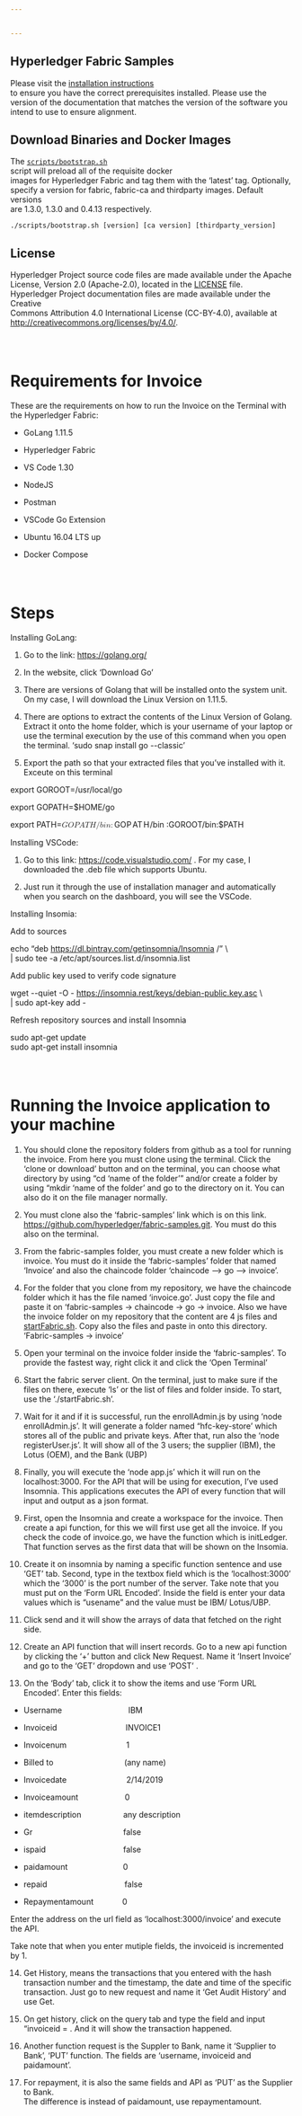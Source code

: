 ```yaml
---


---
```


<h2 id="hyperledger-fabric-samples">Hyperledger Fabric Samples</h2>
<p>Please visit the <a href="http://hyperledger-fabric.readthedocs.io/en/latest/install.html">installation instructions</a><br>
to ensure you have the correct prerequisites installed. Please use the<br>
version of the documentation that matches the version of the software you<br>
intend to use to ensure alignment.</p>
<h2 id="download-binaries-and-docker-images">Download Binaries and Docker Images</h2>
<p>The <a href="https://github.com/hyperledger/fabric-samples/blob/release-1.3/scripts/bootstrap.sh"><code>scripts/bootstrap.sh</code></a><br>
script will preload all of the requisite docker<br>
images for Hyperledger Fabric and tag them with the ‘latest’ tag. Optionally,<br>
specify a version for fabric, fabric-ca and thirdparty images. Default versions<br>
are 1.3.0, 1.3.0 and 0.4.13 respectively.</p>
<pre class=" language-bash"><code class="prism  language-bash">./scripts/bootstrap.sh <span class="token punctuation">[</span>version<span class="token punctuation">]</span> <span class="token punctuation">[</span>ca version<span class="token punctuation">]</span> <span class="token punctuation">[</span>thirdparty_version<span class="token punctuation">]</span>
</code></pre>
<h2 id="license-a-namelicensea">License <a></a></h2>
<p>Hyperledger Project source code files are made available under the Apache<br>
License, Version 2.0 (Apache-2.0), located in the <a href="LICENSE">LICENSE</a> file.<br>
Hyperledger Project documentation files are made available under the Creative<br>
Commons Attribution 4.0 International License (CC-BY-4.0), available at <a href="http://creativecommons.org/licenses/by/4.0/">http://creativecommons.org/licenses/by/4.0/</a>.</p>
<h1 id="section"><img src="https://docs.google.com/drawings/d/sYEBgBmeLQ8alj-GCpQbD-g/image?w=68&amp;h=6&amp;rev=1&amp;ac=1&amp;parent=1usGyvQKixUfqVq7u4h-0SX0zNHx0x4Apa7TCErMYuLg" alt=""></h1>
<h1 id="requirements-for-invoice">Requirements for Invoice</h1>
<p>These are the requirements on how to run the Invoice on the Terminal with the Hyperledger Fabric:</p>
<ul>
<li>
<p>GoLang 1.11.5</p>
</li>
<li>
<p>Hyperledger Fabric</p>
</li>
<li>
<p>VS Code 1.30</p>
</li>
<li>
<p>NodeJS</p>
</li>
<li>
<p>Postman</p>
</li>
<li>
<p>VSCode Go Extension</p>
</li>
<li>
<p>Ubuntu 16.04 LTS up</p>
</li>
<li>
<p>Docker Compose</p>
</li>
</ul>
<h1 id="section-1"><img src="https://docs.google.com/drawings/d/s0O3qNTd-DafwZvIlOqGYYg/image?w=68&amp;h=6&amp;rev=1&amp;ac=1&amp;parent=1usGyvQKixUfqVq7u4h-0SX0zNHx0x4Apa7TCErMYuLg" alt=""></h1>
<h1 id="steps">Steps</h1>
<p>Installing GoLang:</p>
<ol>
<li>
<p>Go to the link: <a href="https://golang.org/">https://golang.org/</a></p>
</li>
<li>
<p>In the website, click ‘Download Go’</p>
</li>
<li>
<p>There are versions of Golang that will be installed onto the system unit. On my case, I will download the Linux Version on 1.11.5.</p>
</li>
<li>
<p>There are options to extract the contents of the Linux Version of Golang. Extract it onto the home folder, which is your username of your laptop or use the terminal execution by the use of this command when you open the terminal. ‘sudo snap install go --classic’</p>
</li>
<li>
<p>Export the path so that your extracted files that you’ve installed with it. Exceute on this terminal</p>
</li>
</ol>
<p>export GOROOT=/usr/local/go</p>
<p>export GOPATH=$HOME/go</p>
<p>export PATH=<span class="katex--inline"><span class="katex"><span class="katex-mathml"><math><semantics><mrow><mi>G</mi><mi>O</mi><mi>P</mi><mi>A</mi><mi>T</mi><mi>H</mi><mi mathvariant="normal">/</mi><mi>b</mi><mi>i</mi><mi>n</mi><mo>:</mo></mrow><annotation encoding="application/x-tex">GOPATH/bin:</annotation></semantics></math></span><span class="katex-html" aria-hidden="true"><span class="base"><span class="strut" style="height: 1em; vertical-align: -0.25em;"></span><span class="mord mathit">G</span><span class="mord mathit" style="margin-right: 0.02778em;">O</span><span class="mord mathit" style="margin-right: 0.13889em;">P</span><span class="mord mathit">A</span><span class="mord mathit" style="margin-right: 0.13889em;">T</span><span class="mord mathit" style="margin-right: 0.08125em;">H</span><span class="mord">/</span><span class="mord mathit">b</span><span class="mord mathit">i</span><span class="mord mathit">n</span><span class="mspace" style="margin-right: 0.277778em;"></span><span class="mrel">:</span></span></span></span></span>GOROOT/bin:$PATH</p>
<p>Installing VSCode:</p>
<ol>
<li>
<p>Go to this link: <a href="https://code.visualstudio.com/">https://code.visualstudio.com/</a> . For my case, I downloaded the .deb file which supports Ubuntu.</p>
</li>
<li>
<p>Just run it through the use of installation manager and automatically when you search on the dashboard, you will see the VSCode.</p>
</li>
</ol>
<p>Installing Insomia:</p>
<p>Add to sources</p>
<p>echo “deb <a href="https://dl.bintray.com/getinsomnia/Insomnia">https://dl.bintray.com/getinsomnia/Insomnia</a> /” \<br>
| sudo tee -a /etc/apt/sources.list.d/insomnia.list</p>
<p>Add public key used to verify code signature</p>
<p>wget --quiet -O - <a href="https://insomnia.rest/keys/debian-public.key.asc">https://insomnia.rest/keys/debian-public.key.asc</a> \<br>
| sudo apt-key add -</p>
<p>Refresh repository sources and install Insomnia</p>
<p>sudo apt-get update<br>
sudo apt-get install insomnia</p>
<h1 id="section-2"><img src="https://docs.google.com/drawings/d/sO6W8pmt8doZ2UK7BCorW-w/image?w=68&amp;h=6&amp;rev=1&amp;ac=1&amp;parent=1usGyvQKixUfqVq7u4h-0SX0zNHx0x4Apa7TCErMYuLg" alt=""></h1>
<h1 id="running-the-invoice-application-to-your-machine">Running the Invoice application to your machine</h1>
<ol>
<li>
<p>You should clone the repository folders from github as a tool for running the invoice. From here you must clone using the terminal. Click the ‘clone or download’ button and on the terminal, you can choose what directory by using “cd ‘name of the folder’” and/or create a folder by using “mkdir ‘name of the folder’ and go to the directory on it. You can also do it on the file manager normally.</p>
</li>
<li>
<p>You must clone also the ‘fabric-samples’ link which is on this link. <a href="https://github.com/hyperledger/fabric-samples.git">https://github.com/hyperledger/fabric-samples.git</a>. You must do this also on the terminal.</p>
</li>
<li>
<p>From the fabric-samples folder, you must create a new folder which is invoice. You must do it inside the ‘fabric-samples’ folder that named ‘Invoice’ and also the chaincode folder ‘chaincode --&gt; go --&gt; invoice’.</p>
</li>
<li>
<p>For the folder that you clone from my repository, we have the chaincode folder which it has the file named ‘invoice.go’. Just copy the file and paste it on ‘fabric-samples -&gt; chaincode -&gt; go -&gt; invoice. Also we have the invoice folder on my repository that the content are 4 js files and <a href="http://startFabric.sh">startFabric.sh</a>. Copy also the files and paste in onto this directory. ‘Fabric-samples -&gt; invoice’</p>
</li>
<li>
<p>Open your terminal on the invoice folder inside the ‘fabric-samples’. To provide the fastest way, right click it and click the ‘Open Terminal’</p>
</li>
<li>
<p>Start the fabric server client. On the terminal, just to make sure if the files on there, execute ‘ls’ or the list of files and folder inside. To start, use the ‘./startFabric.sh’.</p>
</li>
<li>
<p>Wait for it and if it is successful, run the enrollAdmin.js by using ‘node enrollAdmin.js’. It will generate a folder named “hfc-key-store’ which stores all of the public and private keys. After that, run also the ‘node registerUser.js’. It will show all of the 3 users; the supplier (IBM), the Lotus (OEM), and the Bank (UBP)</p>
</li>
<li>
<p>Finally, you will execute the ‘node app.js’ which it will run on the localhost:3000. For the API that will be using for execution, I’ve used Insomnia. This applications executes the API of every function that will input and output as a json format.</p>
</li>
<li>
<p>First, open the Insomnia and create a workspace for the invoice. Then create a api function, for this we will first use get all the invoice. If you check the code of invoice.go, we have the function which is initLedger. That function serves as the first data that will be shown on the Insomia.</p>
</li>
<li>
<p>Create it on insomnia by naming a specific function sentence and use ‘GET’ tab. Second, type in the textbox field which is the ‘localhost:3000’ which the ‘3000’ is the port number of the server. Take note that you must put on the ‘Form URL Encoded’. Inside the field is enter your data values which is “usename” and the value must be IBM/ Lotus/UBP.</p>
</li>
<li>
<p>Click send and it will show the arrays of data that fetched on the right side.</p>
</li>
<li>
<p>Create an API function that will insert records. Go to a new api function by clicking the ‘+’ button and click New Request. Name it ‘Insert Invoice’ and go to the ‘GET’ dropdown and use ‘POST’ .</p>
</li>
<li>
<p>On the ‘Body’ tab, click it to show the items and use ‘Form URL Encoded’. Enter this fields:</p>
</li>
</ol>
<ul>
<li>
<p>Username &nbsp;&nbsp;	&nbsp;	&nbsp;	&nbsp;	&nbsp;	&nbsp;	&nbsp;	&nbsp;	&nbsp;	&nbsp;	&nbsp;	&nbsp;	&nbsp;	&nbsp;			IBM</p>
</li>
<li>
<p>Invoiceid 		&nbsp;	&nbsp;	&nbsp;	&nbsp;	&nbsp;	&nbsp;	&nbsp;	&nbsp;	&nbsp;	&nbsp;	&nbsp;	&nbsp;	&nbsp;	&nbsp;	&nbsp;		    INVOICE1</p>
</li>
<li>
<p>Invoicenum  &nbsp;	&nbsp;	&nbsp;	&nbsp;	&nbsp;	&nbsp;	&nbsp;	&nbsp;	&nbsp;	&nbsp;	&nbsp;	&nbsp;	&nbsp;				   1</p>
</li>
<li>
<p>Billed to&nbsp;	&nbsp;	&nbsp;	&nbsp;	&nbsp;	&nbsp;	&nbsp;	&nbsp;	&nbsp;	&nbsp;	&nbsp;	&nbsp;	&nbsp;	&nbsp;	&nbsp;	&nbsp;	  (any name)</p>
</li>
<li>
<p>Invoicedate  &nbsp;	&nbsp;	&nbsp;	&nbsp;	&nbsp;	&nbsp;	&nbsp;	&nbsp;	&nbsp;	&nbsp;	&nbsp;	&nbsp;	&nbsp;	2/14/2019</p>
</li>
<li>
<p>Invoiceamount &nbsp;	&nbsp;	&nbsp;	&nbsp;	&nbsp;	&nbsp;	&nbsp;	&nbsp;	&nbsp;	&nbsp;	 0</p>
</li>
<li>
<p>itemdescription &nbsp;	&nbsp;	&nbsp;	&nbsp;	&nbsp;	&nbsp;	&nbsp;	&nbsp;	&nbsp;	any description</p>
</li>
<li>
<p>Gr &nbsp;	&nbsp;	&nbsp;	&nbsp;	&nbsp;	&nbsp;	&nbsp;	&nbsp;	&nbsp;	&nbsp;	&nbsp;	&nbsp;	&nbsp;	&nbsp;	&nbsp;	&nbsp;	&nbsp;	&nbsp;	&nbsp;	&nbsp;	 false</p>
</li>
<li>
<p>ispaid &nbsp;	&nbsp;	&nbsp;	&nbsp;	&nbsp;	&nbsp;	&nbsp;	&nbsp;	&nbsp;	&nbsp;	&nbsp;	&nbsp;	&nbsp;	&nbsp;	&nbsp;	&nbsp;	&nbsp;	false</p>
</li>
<li>
<p>paidamount &nbsp;	&nbsp;	&nbsp;	&nbsp;	&nbsp;	&nbsp;	&nbsp;	&nbsp;	&nbsp;	&nbsp;	&nbsp;	&nbsp;	 0</p>
</li>
<li>
<p>repaid &nbsp;	&nbsp;	&nbsp;	&nbsp;	&nbsp;	&nbsp;	&nbsp;	&nbsp;	&nbsp;	&nbsp;	&nbsp;	&nbsp;	&nbsp;	&nbsp;	&nbsp;	&nbsp;	&nbsp;	false</p>
</li>
<li>
<p>Repaymentamount  &nbsp;	&nbsp;	&nbsp;	&nbsp;	&nbsp;	&nbsp;	0</p>
</li>
</ul>
<p>Enter the address on the url field as ‘localhost:3000/invoice’ and execute the API.</p>
<p>Take note that when you enter mutiple fields, the invoiceid is incremented by 1.</p>
<ol start="14">
<li>
<p>Get History, means the transactions that you entered with the hash transaction number and the timestamp, the date and time of the specific transaction. Just go to new request and name it ‘Get Audit History’ and use Get.</p>
</li>
<li>
<p>On get history, click on the query tab and type the field and input “invoiceid = . And it will show the transaction happened.</p>
</li>
<li>
<p>Another function request is the Suppler to Bank, name it ‘Supplier to Bank’, ‘PUT’ function. The fields are ‘username, invoiceid and paidamount’.</p>
</li>
<li>
<p>For repayment, it is also the same fields and API as ‘PUT’ as the Supplier to Bank.<br>
The difference is instead of paidamount, use repaymentamount.</p>
</li>
</ol>

